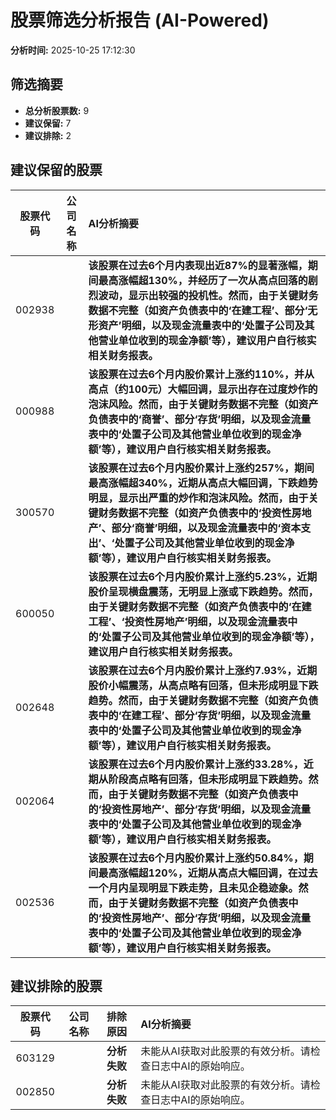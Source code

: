 # 股票筛选分析报告 (AI-Powered)

**分析时间:** 2025-10-25 17:12:30

## 筛选摘要

- **总分析股票数:** 9
- **建议保留:** 7
- **建议排除:** 2

## 建议保留的股票

| 股票代码 | 公司名称 | AI分析摘要 |
|:---:|:---:|:---|
| 002938 |  | **该股票在过去6个月内表现出近87%的显著涨幅，期间最高涨幅超130%，并经历了一次从高点回落的剧烈波动，显示出较强的投机性。然而，由于关键财务数据不完整（如资产负债表中的‘在建工程’、部分‘无形资产’明细，以及现金流量表中的‘处置子公司及其他营业单位收到的现金净额’等），建议用户自行核实相关财务报表。** |
| 000988 |  | **该股票在过去6个月内股价累计上涨约110%，并从高点（约100元）大幅回调，显示出存在过度炒作的泡沫风险。然而，由于关键财务数据不完整（如资产负债表中的‘商誉’、部分‘存货’明细，以及现金流量表中的‘处置子公司及其他营业单位收到的现金净额’等），建议用户自行核实相关财务报表。** |
| 300570 |  | **该股票在过去6个月内股价累计上涨约257%，期间最高涨幅超340%，近期从高点大幅回调，下跌趋势明显，显示出严重的炒作和泡沫风险。然而，由于关键财务数据不完整（如资产负债表中的‘投资性房地产’、部分‘商誉’明细，以及现金流量表中的‘资本支出’、‘处置子公司及其他营业单位收到的现金净额’等），建议用户自行核实相关财务报表。** |
| 600050 |  | **该股票在过去6个月内股价累计上涨约5.23%，近期股价呈现横盘震荡，无明显上涨或下跌趋势。然而，由于关键财务数据不完整（如资产负债表中的‘在建工程’、‘投资性房地产’明细，以及现金流量表中的‘处置子公司及其他营业单位收到的现金净额’等），建议用户自行核实相关财务报表。** |
| 002648 |  | **该股票在过去6个月内股价累计上涨约7.93%，近期股价小幅震荡，从高点略有回落，但未形成明显下跌趋势。然而，由于关键财务数据不完整（如资产负债表中的‘在建工程’、部分‘存货’明细，以及现金流量表中的‘处置子公司及其他营业单位收到的现金净额’等），建议用户自行核实相关财务报表。** |
| 002064 |  | **该股票在过去6个月内股价累计上涨约33.28%，近期从阶段高点略有回落，但未形成明显下跌趋势。然而，由于关键财务数据不完整（如资产负债表中的‘投资性房地产’、部分‘存货’明细，以及现金流量表中的‘处置子公司及其他营业单位收到的现金净额’等），建议用户自行核实相关财务报表。** |
| 002536 |  | **该股票在过去6个月内股价累计上涨约50.84%，期间最高涨幅超120%，近期从高点大幅回调，在过去一个月内呈现明显下跌走势，且未见企稳迹象。然而，由于关键财务数据不完整（如资产负债表中的‘投资性房地产’、部分‘存货’明细，以及现金流量表中的‘处置子公司及其他营业单位收到的现金净额’等），建议用户自行核实相关财务报表。** |

## 建议排除的股票

| 股票代码 | 公司名称 | 排除原因 | AI分析摘要 |
|:---:|:---:|:---:|:---|
| 603129 |  | **分析失败** | 未能从AI获取对此股票的有效分析。请检查日志中AI的原始响应。 |
| 002850 |  | **分析失败** | 未能从AI获取对此股票的有效分析。请检查日志中AI的原始响应。 |
